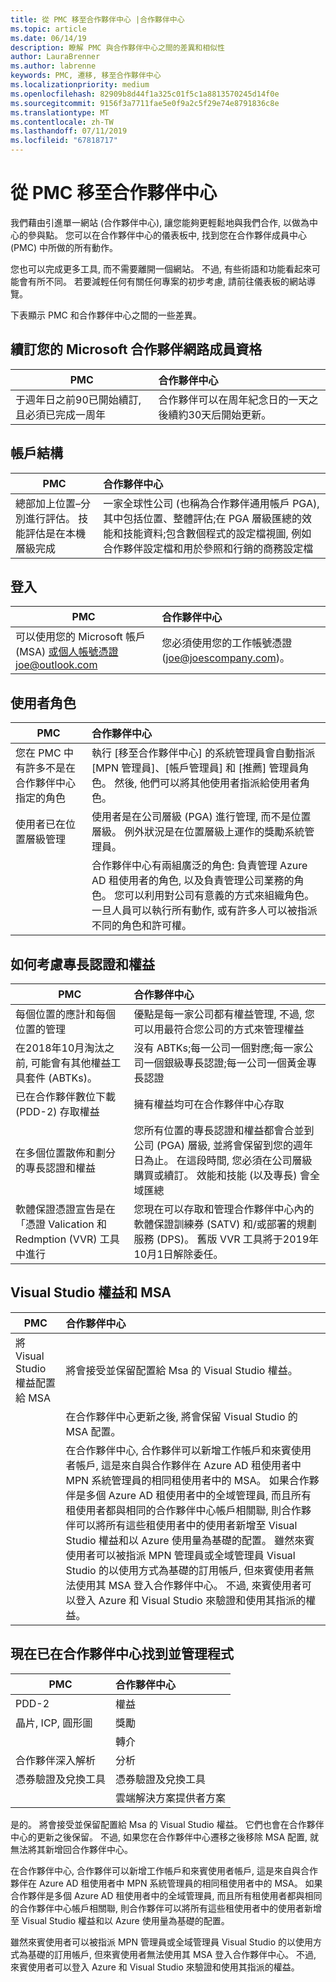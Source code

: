 ```yaml
---
title: 從 PMC 移至合作夥伴中心 |合作夥伴中心
ms.topic: article
ms.date: 06/14/19
description: 瞭解 PMC 與合作夥伴中心之間的差異和相似性
author: LauraBrenner
ms.author: labrenne
keywords: PMC, 遷移, 移至合作夥伴中心
ms.localizationpriority: medium
ms.openlocfilehash: 82909b8d44f1a325c01f5c1a8813570245d14f0e
ms.sourcegitcommit: 9156f3a7711fae5e0f9a2c5f29e74e8791836c8e
ms.translationtype: MT
ms.contentlocale: zh-TW
ms.lasthandoff: 07/11/2019
ms.locfileid: "67818717"
---
```

# <a name="moving-from-pmc-to-partner-center"></a>從 PMC 移至合作夥伴中心

我們藉由引進單一網站 (合作夥伴中心), 讓您能夠更輕鬆地與我們合作, 以做為中心的參與點。 您可以在合作夥伴中心的儀表板中, 找到您在合作夥伴成員中心 (PMC) 中所做的所有動作。 

您也可以完成更多工具, 而不需要離開一個網站。 不過, 有些術語和功能看起來可能會有所不同。 若要減輕任何有關任何專案的初步考慮, 請前往儀表板的網站導覽。

下表顯示 PMC 和合作夥伴中心之間的一些差異。

## <a name="renewing-your-microsoft-partner-network--membership"></a>續訂您的 Microsoft 合作夥伴網路成員資格

|**PMC**   |**合作夥伴中心**|
|----------------------|:-----------------------------|
|于週年日之前90已開始續訂, 且必須已完成一周年| 合作夥伴可以在周年紀念日的一天之後續約30天后開始更新。|

## <a name="account-structure"></a>帳戶結構

|**PMC**   |**合作夥伴中心**|
|----------------------|:-----------------------------|
|總部加上位置–分別進行評估。 技能評估是在本機層級完成|一家全球性公司 (也稱為合作夥伴通用帳戶 PGA), 其中包括位置、整體評估;在 PGA 層級匯總的效能和技能資料;包含數個程式的設定檔視圖, 例如合作夥伴設定檔和用於參照和行銷的商務設定檔|

## <a name="sign-in"></a>登入

|**PMC**   |**合作夥伴中心**|
|----------------------|:-----------------------------|
|可以使用您的 Microsoft 帳戶 (MSA) 或個人帳號憑證joe@outlook.com|您必須使用您的工作帳號憑證 (joe@joescompany.com)。|

## <a name="user-roles"></a>使用者角色

|**PMC**   |**合作夥伴中心**|
|----------------------|:-----------------------------|
|您在 PMC 中有許多不是在合作夥伴中心指定的角色|執行 [移至合作夥伴中心] 的系統管理員會自動指派 [MPN 管理員]、[帳戶管理員] 和 [推薦] 管理員角色。 然後, 他們可以將其他使用者指派給使用者角色。|
|使用者已在位置層級管理|使用者是在公司層級 (PGA) 進行管理, 而不是位置層級。 例外狀況是在位置層級上運作的獎勵系統管理員。|
|   |合作夥伴中心有兩組廣泛的角色: 負責管理 Azure AD 租使用者的角色, 以及負責管理公司業務的角色。 您可以利用對公司有意義的方式來組織角色。 一旦人員可以執行所有動作, 或有許多人可以被指派不同的角色和許可權。 

## <a name="how-competencies-and-benefits-are-accounted-for"></a>如何考慮專長認證和權益

|**PMC**   |**合作夥伴中心**|
|----------------------|:-----------------------------|
|每個位置的應計和每個位置的管理|優點是每一家公司都有權益管理, 不過, 您可以用最符合您公司的方式來管理權益 |
|在2018年10月淘汰之前, 可能會有其他權益工具套件 (ABTKs)。|沒有 ABTKs;每一公司一個對應;每一家公司一個銀級專長認證;每一公司一個黃金專長認證|
|已在合作夥伴數位下載 (PDD-2) 存取權益 |擁有權益均可在合作夥伴中心存取|
|在多個位置散佈和劃分的專長認證和權益|您所有位置的專長認證和權益都會合並到公司 (PGA) 層級, 並將會保留到您的週年日為止。 在這段時間, 您必須在公司層級購買或續訂。 效能和技能 (以及專長) 會全域匯總|
|軟體保證憑證宣告是在「憑證 Valication 和 Redmption (VVR) 工具中進行|您現在可以存取和管理合作夥伴中心內的軟體保證訓練券 (SATV) 和/或部署的規劃服務 (DPS)。  舊版 VVR 工具將于2019年10月1日解除委任。  |

## <a name="visual-studio-benefits-and-msa"></a>Visual Studio 權益和 MSA

|**PMC**   |**合作夥伴中心**   |
|-----------------|:-----------------|
|將 Visual Studio 權益配置給 MSA|將會接受並保留配置給 Msa 的 Visual Studio 權益。|
||在合作夥伴中心更新之後, 將會保留 Visual Studio 的 MSA 配置。|
||在合作夥伴中心, 合作夥伴可以新增工作帳戶和來賓使用者帳戶, 這是來自與合作夥伴在 Azure AD 租使用者中 MPN 系統管理員的相同租使用者中的 MSA。 如果合作夥伴是多個 Azure AD 租使用者中的全域管理員, 而且所有租使用者都與相同的合作夥伴中心帳戶相關聯, 則合作夥伴可以將所有這些租使用者中的使用者新增至 Visual Studio 權益和以 Azure 使用量為基礎的配置。 雖然來賓使用者可以被指派 MPN 管理員或全域管理員 Visual Studio 的以使用方式為基礎的訂用帳戶, 但來賓使用者無法使用其 MSA 登入合作夥伴中心。 不過, 來賓使用者可以登入 Azure 和 Visual Studio 來驗證和使用其指派的權益。 |

## <a name="programs-now-located-and-managed-in-partner-center"></a>現在已在合作夥伴中心找到並管理程式 

|**PMC**   |**合作夥伴中心**|
|----------------------|:-----------------------------|
|PDD-2  |權益|
|晶片, ICP, 圓形圖 | 獎勵|
||轉介|
|合作夥伴深入解析| 分析|
|憑券驗證及兌換工具| 憑券驗證及兌換工具|
|           |雲端解決方案提供者方案|

是的。 將會接受並保留配置給 Msa 的 Visual Studio 權益。 它們也會在合作夥伴中心的更新之後保留。 不過, 如果您在合作夥伴中心遷移之後移除 MSA 配置, 就無法將其新增回合作夥伴中心。

在合作夥伴中心, 合作夥伴可以新增工作帳戶和來賓使用者帳戶, 這是來自與合作夥伴在 Azure AD 租使用者中 MPN 系統管理員的相同租使用者中的 MSA。 如果合作夥伴是多個 Azure AD 租使用者中的全域管理員, 而且所有租使用者都與相同的合作夥伴中心帳戶相關聯, 則合作夥伴可以將所有這些租使用者中的使用者新增至 Visual Studio 權益和以 Azure 使用量為基礎的配置。

雖然來賓使用者可以被指派 MPN 管理員或全域管理員 Visual Studio 的以使用方式為基礎的訂用帳戶, 但來賓使用者無法使用其 MSA 登入合作夥伴中心。 不過, 來賓使用者可以登入 Azure 和 Visual Studio 來驗證和使用其指派的權益。
